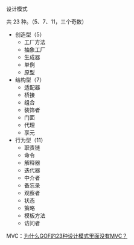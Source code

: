 设计模式

共 23 种。（5、7、11，三个奇数）

- 创造型（5）
    - 工厂方法
    - 抽象工厂
    - 生成器
    - 单例
    - 原型
- 结构型（7）
    - 适配器
    - 桥接
    - 组合
    - 装饰者
    - 门面
    - 代理
    - 享元
- 行为型（11）
    - 职责链
    - 命令
    - 解释器
    - 迭代器
    - 中介者
    - 备忘录
    - 观察者
    - 状态
    - 策略
    - 模板方法
    - 访问者

MVC：[为什么GOF的23种设计模式里面没有MVC？](https://blog.csdn.net/baoaoba9317/article/details/101509636)